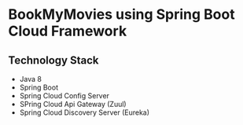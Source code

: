 # BookMyMovies using Spring Boot Cloud Framework

## Technology Stack
* Java 8
* Spring Boot
* Spring Cloud Config Server
* SPring Cloud Api Gateway (Zuul)
* Spring Cloud Discovery Server (Eureka) 

